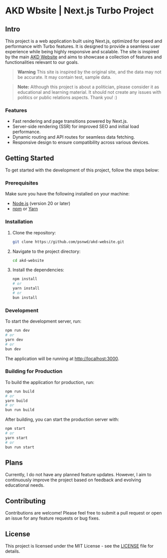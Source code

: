 # AKD Wbsite | Next.js Turbo Project

## Intro

This project is a web application built using Next.js, optimized for speed and performance with Turbo features. It is designed to provide a seamless user experience while being highly responsive and scalable. The site is inspired by the main [AKD Website](https://www.akd.lk/) and aims to showcase a collection of features and functionalities relevant to our goals.

> **Warning**
> This site is inspired by the original site, and the data may not be accurate. It may contain test, sample data.

> **Note:** Although this project is about a politician, please consider it as educational and learning material. It should not create any issues with politics or public relations aspects. Thank you! :)

### Features

- Fast rendering and page transitions powered by Next.js.
- Server-side rendering (SSR) for improved SEO and initial load performance.
- Dynamic routing and API routes for seamless data fetching.
- Responsive design to ensure compatibility across various devices.

## Getting Started

To get started with the development of this project, follow the steps below:

### Prerequisites

Make sure you have the following installed on your machine:

- [Node.js](https://nodejs.org/) (version 20 or later)
- [npm](https://www.npmjs.com/) or [Yarn](https://yarnpkg.com/)

### Installation

1. Clone the repository:

   ```bash
   git clone https://github.com/psnwd/akd-website.git
   ```

2. Navigate to the project directory:

   ```bash
   cd akd-website
   ```

3. Install the dependencies:
   ```bash
   npm install
   # or
   yarn install
   # or
   bun install
   ```

### Development

To start the development server, run:

```bash
npm run dev
# or
yarn dev
# or
bun dev
```

The application will be running at [http://localhost:3000](http://localhost:3000).

### Building for Production

To build the application for production, run:

```bash
npm run build
# or
yarn build
# or
bun run build
```

After building, you can start the production server with:

```bash
npm start
# or
yarn start
# or
bun run start
```

## Plans

Currently, I do not have any planned feature updates. However, I aim to continuously improve the project based on feedback and evolving educational needs.

## Contributing

Contributions are welcome! Please feel free to submit a pull request or open an issue for any feature requests or bug fixes.

## License

This project is licensed under the MIT License - see the [LICENSE](LICENSE) file for details.

